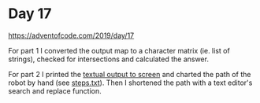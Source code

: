 # Day 17

https://adventofcode.com/2019/day/17

For part 1 I converted the output map to a character matrix (ie. list of strings),
checked for intersections and calculated the answer.

For part 2 I printed the [textual output to screen](./image.txt) and charted the path of the robot by hand (see
[steps.txt](./steps.txt)). Then I shortened the path with a text editor's search and replace function.